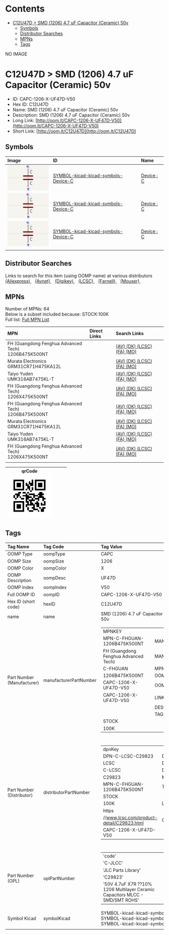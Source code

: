 



Contents
========

* [C12U47D > SMD (1206) 4.7 uF Capacitor (Ceramic) 50v](#c12u47d--smd-1206-47-uf-capacitor-ceramic-50v)
	* [Symbols](#symbols)
	* [Distributor Searches](#distributor-searches)
	* [MPNs](#mpns)
	* [Tags](#tags)
  
NO IMAGE  
# C12U47D > SMD (1206) 4.7 uF Capacitor (Ceramic) 50v

- ID: CAPC-1206-X-UF47D-V50
- Hex ID: C12U47D
- Name: SMD (1206) 4.7 uF Capacitor (Ceramic) 50v
- Description: SMD (1206) 4.7 uF Capacitor (Ceramic) 50v
- Long Link: [http://oom.lt/CAPC-1206-X-UF47D-V50](http://oom.lt/CAPC-1206-X-UF47D-V50)
- Short Link: [http://oom.lt/C12U47D](http://oom.lt/C12U47D)

## Symbols
  

|Image|ID|Name|
| :--- | :--- | :--- |
|[![](https://raw.githubusercontent.com/oomlout/oomlout_OOMP_eda_V2/main/SYMBOL/kicad/kicad-symbols/Device/C/image_140.png)](https://github.com/oomlout/oomlout_OOMP_eda_V2/tree/main/SYMBOL/kicad/kicad-symbols/Device/C/)|[SYMBOL-kicad-kicad-symbols-Device-C](https://github.com/oomlout/oomlout_OOMP_eda_V2/tree/main/SYMBOL/kicad/kicad-symbols/Device/C/)|[Device : C](https://github.com/oomlout/oomlout_OOMP_eda_V2/tree/main/SYMBOL/kicad/kicad-symbols/Device/C/)|
|[![](https://raw.githubusercontent.com/oomlout/oomlout_OOMP_eda_V2/main/SYMBOL/kicad/kicad-symbols/Device/C/image_140.png)](https://github.com/oomlout/oomlout_OOMP_eda_V2/tree/main/SYMBOL/kicad/kicad-symbols/Device/C/)|[SYMBOL-kicad-kicad-symbols-Device-C](https://github.com/oomlout/oomlout_OOMP_eda_V2/tree/main/SYMBOL/kicad/kicad-symbols/Device/C/)|[Device : C](https://github.com/oomlout/oomlout_OOMP_eda_V2/tree/main/SYMBOL/kicad/kicad-symbols/Device/C/)|
|[![](https://raw.githubusercontent.com/oomlout/oomlout_OOMP_eda_V2/main/SYMBOL/kicad/kicad-symbols/Device/C/image_140.png)](https://github.com/oomlout/oomlout_OOMP_eda_V2/tree/main/SYMBOL/kicad/kicad-symbols/Device/C/)|[SYMBOL-kicad-kicad-symbols-Device-C](https://github.com/oomlout/oomlout_OOMP_eda_V2/tree/main/SYMBOL/kicad/kicad-symbols/Device/C/)|[Device : C](https://github.com/oomlout/oomlout_OOMP_eda_V2/tree/main/SYMBOL/kicad/kicad-symbols/Device/C/)|
||||

## Distributor Searches
  
Links to search for this item (using OOMP name) at various distributors  
[(Aliexpress) ](https://www.aliexpress.com/wholesale?SearchText=1117SMD+1206+4.7+uF+Capacitor+Ceramic+50v)&nbsp;&nbsp;&nbsp;[(Avnet) ](https://www.avnet.com/shop/us/search/SMD+1206+4.7+uF+Capacitor+Ceramic+50v)&nbsp;&nbsp;&nbsp;[(Digikey) ](https://www.digikey.co.uk/en/products/result?s=SMD+1206+4.7+uF+Capacitor+Ceramic+50v)&nbsp;&nbsp;&nbsp;[(LCSC) ](https://www.lcsc.com/search?q=SMD+1206+4.7+uF+Capacitor+Ceramic+50v)&nbsp;&nbsp;&nbsp;[(Farnell) ](https://uk.farnell.com/search?st=SMD+1206+4.7+uF+Capacitor+Ceramic+50v)&nbsp;&nbsp;&nbsp;[(Mouser) ](https://www.mouser.com/c/?q=SMD+1206+4.7+uF+Capacitor+Ceramic+50v)&nbsp;&nbsp;&nbsp;
## MPNs
  
Number of MPNs: 64<br>Below is a subset included because: STOCK:100K <br>Full list: [Full MPN List](MPNLIST.md)  

|MPN|Direct Links|Search Links|
| :--- | :--- | :--- |
|FH (Guangdong Fenghua Advanced Tech)<br>1206B475K500NT||[(AV) ](https://www.avnet.com/shop/us/search/1206B475K500NT)[(DK) ](https://www.digikey.co.uk/products/en?keywords=1206B475K500NT)[(LCSC) ](https://www.lcsc.com/search?q=1206B475K500NT)[(FA) ](https://uk.farnell.com/search?st=1206B475K500NT)[(MO) ](https://www.mouser.com/c/?q=1206B475K500NT)|
|Murata Electronics<br>GRM31CR71H475KA12L||[(AV) ](https://www.avnet.com/shop/us/search/GRM31CR71H475KA12L)[(DK) ](https://www.digikey.co.uk/products/en?keywords=GRM31CR71H475KA12L)[(LCSC) ](https://www.lcsc.com/search?q=GRM31CR71H475KA12L)[(FA) ](https://uk.farnell.com/search?st=GRM31CR71H475KA12L)[(MO) ](https://www.mouser.com/c/?q=GRM31CR71H475KA12L)|
|Taiyo Yuden<br>UMK316AB7475KL-T||[(AV) ](https://www.avnet.com/shop/us/search/UMK316AB7475KL-T)[(DK) ](https://www.digikey.co.uk/products/en?keywords=UMK316AB7475KL-T)[(LCSC) ](https://www.lcsc.com/search?q=UMK316AB7475KL-T)[(FA) ](https://uk.farnell.com/search?st=UMK316AB7475KL-T)[(MO) ](https://www.mouser.com/c/?q=UMK316AB7475KL-T)|
|FH (Guangdong Fenghua Advanced Tech)<br>1206X475K500NT||[(AV) ](https://www.avnet.com/shop/us/search/1206X475K500NT)[(DK) ](https://www.digikey.co.uk/products/en?keywords=1206X475K500NT)[(LCSC) ](https://www.lcsc.com/search?q=1206X475K500NT)[(FA) ](https://uk.farnell.com/search?st=1206X475K500NT)[(MO) ](https://www.mouser.com/c/?q=1206X475K500NT)|
|FH (Guangdong Fenghua Advanced Tech)<br>1206B475K500NT||[(AV) ](https://www.avnet.com/shop/us/search/1206B475K500NT)[(DK) ](https://www.digikey.co.uk/products/en?keywords=1206B475K500NT)[(LCSC) ](https://www.lcsc.com/search?q=1206B475K500NT)[(FA) ](https://uk.farnell.com/search?st=1206B475K500NT)[(MO) ](https://www.mouser.com/c/?q=1206B475K500NT)|
|Murata Electronics<br>GRM31CR71H475KA12L||[(AV) ](https://www.avnet.com/shop/us/search/GRM31CR71H475KA12L)[(DK) ](https://www.digikey.co.uk/products/en?keywords=GRM31CR71H475KA12L)[(LCSC) ](https://www.lcsc.com/search?q=GRM31CR71H475KA12L)[(FA) ](https://uk.farnell.com/search?st=GRM31CR71H475KA12L)[(MO) ](https://www.mouser.com/c/?q=GRM31CR71H475KA12L)|
|Taiyo Yuden<br>UMK316AB7475KL-T||[(AV) ](https://www.avnet.com/shop/us/search/UMK316AB7475KL-T)[(DK) ](https://www.digikey.co.uk/products/en?keywords=UMK316AB7475KL-T)[(LCSC) ](https://www.lcsc.com/search?q=UMK316AB7475KL-T)[(FA) ](https://uk.farnell.com/search?st=UMK316AB7475KL-T)[(MO) ](https://www.mouser.com/c/?q=UMK316AB7475KL-T)|
|FH (Guangdong Fenghua Advanced Tech)<br>1206X475K500NT||[(AV) ](https://www.avnet.com/shop/us/search/1206X475K500NT)[(DK) ](https://www.digikey.co.uk/products/en?keywords=1206X475K500NT)[(LCSC) ](https://www.lcsc.com/search?q=1206X475K500NT)[(FA) ](https://uk.farnell.com/search?st=1206X475K500NT)[(MO) ](https://www.mouser.com/c/?q=1206X475K500NT)|
||||
  

|qrCode<br>[![](https://raw.githubusercontent.com/oomlout/oomlout_OOMP_parts_V2/main/CAPC/1206/X/UF47D/V50/qrCode_140.png)](https://github.com/oomlout/oomlout_OOMP_parts_V2/tree/main/CAPC/1206/X/UF47D/V50/qrCode.png)||||
| :---: | :---: | :---: | :---: |

## Tags
  

|Tag Name|Tag Code|Tag Value|
| :--- | :--- | :--- |
|OOMP Type|oompType|CAPC|
|OOMP Size|oompSize|1206|
|OOMP Color|oompColor|X|
|OOMP Description|oompDesc|UF47D|
|OOMP Index|oompIndex|V50|
|Full OOMP ID|oompID|CAPC-1206-X-UF47D-V50|
|Hex ID (short code)|hexID|C12U47D|
|name|name|SMD (1206) 4.7 uF Capacitor (Ceramic) 50v|
|Part Number (Manufacturer)|manufacturerPartNumber|<table><tr><td>MPNKEY</td></tr><tr><td> MPN-C-FHGUAN-1206B475K500NT</td><td> MANUFACTURER</td></tr><tr><td> FH (Guangdong Fenghua Advanced Tech)</td><td> MANUCODE</td></tr><tr><td> C-FHGUAN</td><td> MPN</td></tr><tr><td> 1206B475K500NT</td><td> OOMPIDPARTIAL</td></tr><tr><td> CAPC-1206-X-UF47D-V50</td><td> OOMPID</td></tr><tr><td> CAPC-1206-X-UF47D-V50</td><td> LINK</td></tr><tr><td> </td><td> DESCRIPTION</td></tr><tr><td> </td><td> TAGS</td></tr><tr><td> STOCK</td></tr><tr><td>100K</td></tr></table></td><td> <table><tr><td>MPNKEY</td></tr><tr><td> MPN-C-FHGUAN-1206F475M500NT</td><td> MANUFACTURER</td></tr><tr><td> FH (Guangdong Fenghua Advanced Tech)</td><td> MANUCODE</td></tr><tr><td> C-FHGUAN</td><td> MPN</td></tr><tr><td> 1206F475M500NT</td><td> OOMPIDPARTIAL</td></tr><tr><td> CAPC-1206-X-UF47D-V50</td><td> OOMPID</td></tr><tr><td> CAPC-1206-X-UF47D-V50</td><td> LINK</td></tr><tr><td> </td><td> DESCRIPTION</td></tr><tr><td> </td><td> TAGS</td></tr><tr><td> </td></tr></table></td><td> <table><tr><td>MPNKEY</td></tr><tr><td> MPN-C-SAMSUN-CL31B475KBHNNNE</td><td> MANUFACTURER</td></tr><tr><td> Samsung Electro-Mechanics</td><td> MANUCODE</td></tr><tr><td> C-SAMSUN</td><td> MPN</td></tr><tr><td> CL31B475KBHNNNE</td><td> OOMPIDPARTIAL</td></tr><tr><td> CAPC-1206-X-UF47D-V50</td><td> OOMPID</td></tr><tr><td> CAPC-1206-X-UF47D-V50</td><td> LINK</td></tr><tr><td> </td><td> DESCRIPTION</td></tr><tr><td> </td><td> TAGS</td></tr><tr><td> STOCK</td></tr><tr><td>10K</td></tr></table></td><td> <table><tr><td>MPNKEY</td></tr><tr><td> MPN-C-MURATA-GRM31CR71H475KA12L</td><td> MANUFACTURER</td></tr><tr><td> Murata Electronics</td><td> MANUCODE</td></tr><tr><td> C-MURATA</td><td> MPN</td></tr><tr><td> GRM31CR71H475KA12L</td><td> OOMPIDPARTIAL</td></tr><tr><td> CAPC-1206-X-UF47D-V50</td><td> OOMPID</td></tr><tr><td> CAPC-1206-X-UF47D-V50</td><td> LINK</td></tr><tr><td> </td><td> DESCRIPTION</td></tr><tr><td> </td><td> TAGS</td></tr><tr><td> STOCK</td></tr><tr><td>100K</td></tr></table></td><td> <table><tr><td>MPNKEY</td></tr><tr><td> MPN-C-TAIYOY-UMK316AB7475KL-T</td><td> MANUFACTURER</td></tr><tr><td> Taiyo Yuden</td><td> MANUCODE</td></tr><tr><td> C-TAIYOY</td><td> MPN</td></tr><tr><td> UMK316AB7475KL-T</td><td> OOMPIDPARTIAL</td></tr><tr><td> CAPC-1206-X-UF47D-V50</td><td> OOMPID</td></tr><tr><td> CAPC-1206-X-UF47D-V50</td><td> LINK</td></tr><tr><td> </td><td> DESCRIPTION</td></tr><tr><td> </td><td> TAGS</td></tr><tr><td> STOCK</td></tr><tr><td>100K</td></tr></table></td><td> <table><tr><td>MPNKEY</td></tr><tr><td> MPN-C-WALSIN-1206B475K500CT</td><td> MANUFACTURER</td></tr><tr><td> Walsin Tech Corp</td><td> MANUCODE</td></tr><tr><td> C-WALSIN</td><td> MPN</td></tr><tr><td> 1206B475K500CT</td><td> OOMPIDPARTIAL</td></tr><tr><td> CAPC-1206-X-UF47D-V50</td><td> OOMPID</td></tr><tr><td> CAPC-1206-X-UF47D-V50</td><td> LINK</td></tr><tr><td> </td><td> DESCRIPTION</td></tr><tr><td> </td><td> TAGS</td></tr><tr><td> STOCK</td></tr><tr><td>1K</td></tr></table></td><td> <table><tr><td>MPNKEY</td></tr><tr><td> MPN-C-FHGUAN-1206X475K500NT</td><td> MANUFACTURER</td></tr><tr><td> FH (Guangdong Fenghua Advanced Tech)</td><td> MANUCODE</td></tr><tr><td> C-FHGUAN</td><td> MPN</td></tr><tr><td> 1206X475K500NT</td><td> OOMPIDPARTIAL</td></tr><tr><td> CAPC-1206-X-UF47D-V50</td><td> OOMPID</td></tr><tr><td> CAPC-1206-X-UF47D-V50</td><td> LINK</td></tr><tr><td> </td><td> DESCRIPTION</td></tr><tr><td> </td><td> TAGS</td></tr><tr><td> STOCK</td></tr><tr><td>100K</td></tr></table></td><td> <table><tr><td>MPNKEY</td></tr><tr><td> MPN-C-MURATA-GCM31CC71H475KA03L</td><td> MANUFACTURER</td></tr><tr><td> Murata Electronics</td><td> MANUCODE</td></tr><tr><td> C-MURATA</td><td> MPN</td></tr><tr><td> GCM31CC71H475KA03L</td><td> OOMPIDPARTIAL</td></tr><tr><td> CAPC-1206-X-UF47D-V50</td><td> OOMPID</td></tr><tr><td> CAPC-1206-X-UF47D-V50</td><td> LINK</td></tr><tr><td> </td><td> DESCRIPTION</td></tr><tr><td> </td><td> TAGS</td></tr><tr><td> STOCK</td></tr><tr><td>1K</td></tr></table></td><td> <table><tr><td>MPNKEY</td></tr><tr><td> MPN-C-YAGEO-CC1206KKX7R9BB475</td><td> MANUFACTURER</td></tr><tr><td> YAGEO</td><td> MANUCODE</td></tr><tr><td> C-YAGEO</td><td> MPN</td></tr><tr><td> CC1206KKX7R9BB475</td><td> OOMPIDPARTIAL</td></tr><tr><td> CAPC-1206-X-UF47D-V50</td><td> OOMPID</td></tr><tr><td> CAPC-1206-X-UF47D-V50</td><td> LINK</td></tr><tr><td> </td><td> DESCRIPTION</td></tr><tr><td> </td><td> TAGS</td></tr><tr><td> STOCK</td></tr><tr><td>10K</td></tr></table></td><td> <table><tr><td>MPNKEY</td></tr><tr><td> MPN-C-KYOCER-12065C475KAT2A</td><td> MANUFACTURER</td></tr><tr><td> Kyocera AVX</td><td> MANUCODE</td></tr><tr><td> C-KYOCER</td><td> MPN</td></tr><tr><td> 12065C475KAT2A</td><td> OOMPIDPARTIAL</td></tr><tr><td> CAPC-1206-X-UF47D-V50</td><td> OOMPID</td></tr><tr><td> CAPC-1206-X-UF47D-V50</td><td> LINK</td></tr><tr><td> </td><td> DESCRIPTION</td></tr><tr><td> </td><td> TAGS</td></tr><tr><td> </td></tr></table></td><td> <table><tr><td>MPNKEY</td></tr><tr><td> MPN-C-SAMSUN-CL31B475KBHVPNE</td><td> MANUFACTURER</td></tr><tr><td> Samsung Electro-Mechanics</td><td> MANUCODE</td></tr><tr><td> C-SAMSUN</td><td> MPN</td></tr><tr><td> CL31B475KBHVPNE</td><td> OOMPIDPARTIAL</td></tr><tr><td> CAPC-1206-X-UF47D-V50</td><td> OOMPID</td></tr><tr><td> CAPC-1206-X-UF47D-V50</td><td> LINK</td></tr><tr><td> </td><td> DESCRIPTION</td></tr><tr><td> </td><td> TAGS</td></tr><tr><td> </td></tr></table></td><td> <table><tr><td>MPNKEY</td></tr><tr><td> MPN-C-SAMSUN-CL31B475KBHNFNE</td><td> MANUFACTURER</td></tr><tr><td> Samsung Electro-Mechanics</td><td> MANUCODE</td></tr><tr><td> C-SAMSUN</td><td> MPN</td></tr><tr><td> CL31B475KBHNFNE</td><td> OOMPIDPARTIAL</td></tr><tr><td> CAPC-1206-X-UF47D-V50</td><td> OOMPID</td></tr><tr><td> CAPC-1206-X-UF47D-V50</td><td> LINK</td></tr><tr><td> </td><td> DESCRIPTION</td></tr><tr><td> </td><td> TAGS</td></tr><tr><td> </td></tr></table></td><td> <table><tr><td>MPNKEY</td></tr><tr><td> MPN-C-SAMSUN-CL31A475KB9LNNC</td><td> MANUFACTURER</td></tr><tr><td> Samsung Electro-Mechanics</td><td> MANUCODE</td></tr><tr><td> C-SAMSUN</td><td> MPN</td></tr><tr><td> CL31A475KB9LNNC</td><td> OOMPIDPARTIAL</td></tr><tr><td> CAPC-1206-X-UF47D-V50</td><td> OOMPID</td></tr><tr><td> CAPC-1206-X-UF47D-V50</td><td> LINK</td></tr><tr><td> </td><td> DESCRIPTION</td></tr><tr><td> </td><td> TAGS</td></tr><tr><td> STOCK</td></tr><tr><td>1K</td></tr></table></td><td> <table><tr><td>MPNKEY</td></tr><tr><td> MPN-C-TDK-CGA5L3X7R1H475KT000N</td><td> MANUFACTURER</td></tr><tr><td> TDK</td><td> MANUCODE</td></tr><tr><td> C-TDK</td><td> MPN</td></tr><tr><td> CGA5L3X7R1H475KT000N</td><td> OOMPIDPARTIAL</td></tr><tr><td> CAPC-1206-X-UF47D-V50</td><td> OOMPID</td></tr><tr><td> CAPC-1206-X-UF47D-V50</td><td> LINK</td></tr><tr><td> </td><td> DESCRIPTION</td></tr><tr><td> </td><td> TAGS</td></tr><tr><td> STOCK</td></tr><tr><td>1K</td></tr></table></td><td> <table><tr><td>MPNKEY</td></tr><tr><td> MPN-C-TDK-C3216X7R1H475KT000E</td><td> MANUFACTURER</td></tr><tr><td> TDK</td><td> MANUCODE</td></tr><tr><td> C-TDK</td><td> MPN</td></tr><tr><td> C3216X7R1H475KT000E</td><td> OOMPIDPARTIAL</td></tr><tr><td> CAPC-1206-X-UF47D-V50</td><td> OOMPID</td></tr><tr><td> CAPC-1206-X-UF47D-V50</td><td> LINK</td></tr><tr><td> </td><td> DESCRIPTION</td></tr><tr><td> </td><td> TAGS</td></tr><tr><td> </td></tr></table></td><td> <table><tr><td>MPNKEY</td></tr><tr><td> MPN-C-MURATA-GCJ31CC71H475KA01L</td><td> MANUFACTURER</td></tr><tr><td> Murata Electronics</td><td> MANUCODE</td></tr><tr><td> C-MURATA</td><td> MPN</td></tr><tr><td> GCJ31CC71H475KA01L</td><td> OOMPIDPARTIAL</td></tr><tr><td> CAPC-1206-X-UF47D-V50</td><td> OOMPID</td></tr><tr><td> CAPC-1206-X-UF47D-V50</td><td> LINK</td></tr><tr><td> </td><td> DESCRIPTION</td></tr><tr><td> </td><td> TAGS</td></tr><tr><td> STOCK</td></tr><tr><td>1K</td></tr></table></td><td> <table><tr><td>MPNKEY</td></tr><tr><td> MPN-C-MURATA-GRM31CF51H475ZA01L</td><td> MANUFACTURER</td></tr><tr><td> Murata Electronics</td><td> MANUCODE</td></tr><tr><td> C-MURATA</td><td> MPN</td></tr><tr><td> GRM31CF51H475ZA01L</td><td> OOMPIDPARTIAL</td></tr><tr><td> CAPC-1206-X-UF47D-V50</td><td> OOMPID</td></tr><tr><td> CAPC-1206-X-UF47D-V50</td><td> LINK</td></tr><tr><td> </td><td> DESCRIPTION</td></tr><tr><td> </td><td> TAGS</td></tr><tr><td> </td></tr></table></td><td> <table><tr><td>MPNKEY</td></tr><tr><td> MPN-C-CCTC-TCC1206X7R475K500HT</td><td> MANUFACTURER</td></tr><tr><td> CCTC</td><td> MANUCODE</td></tr><tr><td> C-CCTC</td><td> MPN</td></tr><tr><td> TCC1206X7R475K500HT</td><td> OOMPIDPARTIAL</td></tr><tr><td> CAPC-1206-X-UF47D-V50</td><td> OOMPID</td></tr><tr><td> CAPC-1206-X-UF47D-V50</td><td> LINK</td></tr><tr><td> </td><td> DESCRIPTION</td></tr><tr><td> </td><td> TAGS</td></tr><tr><td> </td></tr></table></td><td> <table><tr><td>MPNKEY</td></tr><tr><td> MPN-C-TAIYOY-UMK316AC7475KLHTE</td><td> MANUFACTURER</td></tr><tr><td> Taiyo Yuden</td><td> MANUCODE</td></tr><tr><td> C-TAIYOY</td><td> MPN</td></tr><tr><td> UMK316AC7475KLHTE</td><td> OOMPIDPARTIAL</td></tr><tr><td> CAPC-1206-X-UF47D-V50</td><td> OOMPID</td></tr><tr><td> CAPC-1206-X-UF47D-V50</td><td> LINK</td></tr><tr><td> </td><td> DESCRIPTION</td></tr><tr><td> </td><td> TAGS</td></tr><tr><td> STOCK</td></tr><tr><td>1K</td></tr></table></td><td> <table><tr><td>MPNKEY</td></tr><tr><td> MPN-C-TDK-CGA5L1X7R1H475KT0Y0N</td><td> MANUFACTURER</td></tr><tr><td> TDK</td><td> MANUCODE</td></tr><tr><td> C-TDK</td><td> MPN</td></tr><tr><td> CGA5L1X7R1H475KT0Y0N</td><td> OOMPIDPARTIAL</td></tr><tr><td> CAPC-1206-X-UF47D-V50</td><td> OOMPID</td></tr><tr><td> CAPC-1206-X-UF47D-V50</td><td> LINK</td></tr><tr><td> </td><td> DESCRIPTION</td></tr><tr><td> </td><td> TAGS</td></tr><tr><td> </td></tr></table></td><td> <table><tr><td>MPNKEY</td></tr><tr><td> MPN-C-WALSIN-1206F475Z500CT</td><td> MANUFACTURER</td></tr><tr><td> Walsin Tech Corp</td><td> MANUCODE</td></tr><tr><td> C-WALSIN</td><td> MPN</td></tr><tr><td> 1206F475Z500CT</td><td> OOMPIDPARTIAL</td></tr><tr><td> CAPC-1206-X-UF47D-V50</td><td> OOMPID</td></tr><tr><td> CAPC-1206-X-UF47D-V50</td><td> LINK</td></tr><tr><td> </td><td> DESCRIPTION</td></tr><tr><td> </td><td> TAGS</td></tr><tr><td> </td></tr></table></td><td> <table><tr><td>MPNKEY</td></tr><tr><td> MPN-C-MURATA-GRM31CB31H475KA12L</td><td> MANUFACTURER</td></tr><tr><td> Murata Electronics</td><td> MANUCODE</td></tr><tr><td> C-MURATA</td><td> MPN</td></tr><tr><td> GRM31CB31H475KA12L</td><td> OOMPIDPARTIAL</td></tr><tr><td> CAPC-1206-X-UF47D-V50</td><td> OOMPID</td></tr><tr><td> CAPC-1206-X-UF47D-V50</td><td> LINK</td></tr><tr><td> </td><td> DESCRIPTION</td></tr><tr><td> </td><td> TAGS</td></tr><tr><td> STOCK</td></tr><tr><td>1K</td></tr></table></td><td> <table><tr><td>MPNKEY</td></tr><tr><td> MPN-C-TDK-CGA5L1X7R1H475KT0Y0S</td><td> MANUFACTURER</td></tr><tr><td> TDK</td><td> MANUCODE</td></tr><tr><td> C-TDK</td><td> MPN</td></tr><tr><td> CGA5L1X7R1H475KT0Y0S</td><td> OOMPIDPARTIAL</td></tr><tr><td> CAPC-1206-X-UF47D-V50</td><td> OOMPID</td></tr><tr><td> CAPC-1206-X-UF47D-V50</td><td> LINK</td></tr><tr><td> </td><td> DESCRIPTION</td></tr><tr><td> </td><td> TAGS</td></tr><tr><td> STOCK</td></tr><tr><td>10K</td></tr></table></td><td> <table><tr><td>MPNKEY</td></tr><tr><td> MPN-C-TAIYOY-UMJ316BC7475KLHTE</td><td> MANUFACTURER</td></tr><tr><td> Taiyo Yuden</td><td> MANUCODE</td></tr><tr><td> C-TAIYOY</td><td> MPN</td></tr><tr><td> UMJ316BC7475KLHTE</td><td> OOMPIDPARTIAL</td></tr><tr><td> CAPC-1206-X-UF47D-V50</td><td> OOMPID</td></tr><tr><td> CAPC-1206-X-UF47D-V50</td><td> LINK</td></tr><tr><td> </td><td> DESCRIPTION</td></tr><tr><td> </td><td> TAGS</td></tr><tr><td> STOCK</td></tr><tr><td>1K</td></tr></table></td><td> <table><tr><td>MPNKEY</td></tr><tr><td> MPN-C-MURATA-GRM319R61H475KA12D</td><td> MANUFACTURER</td></tr><tr><td> Murata Electronics</td><td> MANUCODE</td></tr><tr><td> C-MURATA</td><td> MPN</td></tr><tr><td> GRM319R61H475KA12D</td><td> OOMPIDPARTIAL</td></tr><tr><td> CAPC-1206-X-UF47D-V50</td><td> OOMPID</td></tr><tr><td> CAPC-1206-X-UF47D-V50</td><td> LINK</td></tr><tr><td> </td><td> DESCRIPTION</td></tr><tr><td> </td><td> TAGS</td></tr><tr><td> </td></tr></table></td><td> <table><tr><td>MPNKEY</td></tr><tr><td> MPN-C-MURATA-GJ831CR71H475KA12L</td><td> MANUFACTURER</td></tr><tr><td> Murata Electronics</td><td> MANUCODE</td></tr><tr><td> C-MURATA</td><td> MPN</td></tr><tr><td> GJ831CR71H475KA12L</td><td> OOMPIDPARTIAL</td></tr><tr><td> CAPC-1206-X-UF47D-V50</td><td> OOMPID</td></tr><tr><td> CAPC-1206-X-UF47D-V50</td><td> LINK</td></tr><tr><td> </td><td> DESCRIPTION</td></tr><tr><td> </td><td> TAGS</td></tr><tr><td> </td></tr></table></td><td> <table><tr><td>MPNKEY</td></tr><tr><td> MPN-C-SAMWHA-CS3216X7R475K500NRI</td><td> MANUFACTURER</td></tr><tr><td> Samwha Capacitor</td><td> MANUCODE</td></tr><tr><td> C-SAMWHA</td><td> MPN</td></tr><tr><td> CS3216X7R475K500NRI</td><td> OOMPIDPARTIAL</td></tr><tr><td> CAPC-1206-X-UF47D-V50</td><td> OOMPID</td></tr><tr><td> CAPC-1206-X-UF47D-V50</td><td> LINK</td></tr><tr><td> </td><td> DESCRIPTION</td></tr><tr><td> </td><td> TAGS</td></tr><tr><td> STOCK</td></tr><tr><td>10K</td></tr></table></td><td> <table><tr><td>MPNKEY</td></tr><tr><td> MPN-C-KYOCER-12065C475K4T2A</td><td> MANUFACTURER</td></tr><tr><td> Kyocera AVX</td><td> MANUCODE</td></tr><tr><td> C-KYOCER</td><td> MPN</td></tr><tr><td> 12065C475K4T2A</td><td> OOMPIDPARTIAL</td></tr><tr><td> CAPC-1206-X-UF47D-V50</td><td> OOMPID</td></tr><tr><td> CAPC-1206-X-UF47D-V50</td><td> LINK</td></tr><tr><td> </td><td> DESCRIPTION</td></tr><tr><td> </td><td> TAGS</td></tr><tr><td> </td></tr></table></td><td> <table><tr><td>MPNKEY</td></tr><tr><td> MPN-C-TDK-C3216X5R1H475KT0J5N</td><td> MANUFACTURER</td></tr><tr><td> TDK</td><td> MANUCODE</td></tr><tr><td> C-TDK</td><td> MPN</td></tr><tr><td> C3216X5R1H475KT0J5N</td><td> OOMPIDPARTIAL</td></tr><tr><td> CAPC-1206-X-UF47D-V50</td><td> OOMPID</td></tr><tr><td> CAPC-1206-X-UF47D-V50</td><td> LINK</td></tr><tr><td> </td><td> DESCRIPTION</td></tr><tr><td> </td><td> TAGS</td></tr><tr><td> STOCK</td></tr><tr><td>1K</td></tr></table></td><td> <table><tr><td>MPNKEY</td></tr><tr><td> MPN-C-TAIYOY-UMR316BC7475KL-T</td><td> MANUFACTURER</td></tr><tr><td> Taiyo Yuden</td><td> MANUCODE</td></tr><tr><td> C-TAIYOY</td><td> MPN</td></tr><tr><td> UMR316BC7475KL-T</td><td> OOMPIDPARTIAL</td></tr><tr><td> CAPC-1206-X-UF47D-V50</td><td> OOMPID</td></tr><tr><td> CAPC-1206-X-UF47D-V50</td><td> LINK</td></tr><tr><td> </td><td> DESCRIPTION</td></tr><tr><td> </td><td> TAGS</td></tr><tr><td> </td></tr></table></td><td> <table><tr><td>MPNKEY</td></tr><tr><td> MPN-C-TAIYOY-UMR316BC7475ML-T</td><td> MANUFACTURER</td></tr><tr><td> Taiyo Yuden</td><td> MANUCODE</td></tr><tr><td> C-TAIYOY</td><td> MPN</td></tr><tr><td> UMR316BC7475ML-T</td><td> OOMPIDPARTIAL</td></tr><tr><td> CAPC-1206-X-UF47D-V50</td><td> OOMPID</td></tr><tr><td> CAPC-1206-X-UF47D-V50</td><td> LINK</td></tr><tr><td> </td><td> DESCRIPTION</td></tr><tr><td> </td><td> TAGS</td></tr><tr><td> </td></tr></table></td><td> <table><tr><td>MPNKEY</td></tr><tr><td> MPN-C-MURATA-GCM31CC71H475KA03K</td><td> MANUFACTURER</td></tr><tr><td> Murata Electronics</td><td> MANUCODE</td></tr><tr><td> C-MURATA</td><td> MPN</td></tr><tr><td> GCM31CC71H475KA03K</td><td> OOMPIDPARTIAL</td></tr><tr><td> CAPC-1206-X-UF47D-V50</td><td> OOMPID</td></tr><tr><td> CAPC-1206-X-UF47D-V50</td><td> LINK</td></tr><tr><td> </td><td> DESCRIPTION</td></tr><tr><td> </td><td> TAGS</td></tr><tr><td> STOCK</td></tr><tr><td>1K</td></tr></table></td><td> <table><tr><td>MPNKEY</td></tr><tr><td> MPN-C-FHGUAN-1206B475K500NT</td><td> MANUFACTURER</td></tr><tr><td> FH (Guangdong Fenghua Advanced Tech)</td><td> MANUCODE</td></tr><tr><td> C-FHGUAN</td><td> MPN</td></tr><tr><td> 1206B475K500NT</td><td> OOMPIDPARTIAL</td></tr><tr><td> CAPC-1206-X-UF47D-V50</td><td> OOMPID</td></tr><tr><td> CAPC-1206-X-UF47D-V50</td><td> LINK</td></tr><tr><td> </td><td> DESCRIPTION</td></tr><tr><td> </td><td> TAGS</td></tr><tr><td> STOCK</td></tr><tr><td>100K</td></tr></table></td><td> <table><tr><td>MPNKEY</td></tr><tr><td> MPN-C-FHGUAN-1206F475M500NT</td><td> MANUFACTURER</td></tr><tr><td> FH (Guangdong Fenghua Advanced Tech)</td><td> MANUCODE</td></tr><tr><td> C-FHGUAN</td><td> MPN</td></tr><tr><td> 1206F475M500NT</td><td> OOMPIDPARTIAL</td></tr><tr><td> CAPC-1206-X-UF47D-V50</td><td> OOMPID</td></tr><tr><td> CAPC-1206-X-UF47D-V50</td><td> LINK</td></tr><tr><td> </td><td> DESCRIPTION</td></tr><tr><td> </td><td> TAGS</td></tr><tr><td> </td></tr></table></td><td> <table><tr><td>MPNKEY</td></tr><tr><td> MPN-C-SAMSUN-CL31B475KBHNNNE</td><td> MANUFACTURER</td></tr><tr><td> Samsung Electro-Mechanics</td><td> MANUCODE</td></tr><tr><td> C-SAMSUN</td><td> MPN</td></tr><tr><td> CL31B475KBHNNNE</td><td> OOMPIDPARTIAL</td></tr><tr><td> CAPC-1206-X-UF47D-V50</td><td> OOMPID</td></tr><tr><td> CAPC-1206-X-UF47D-V50</td><td> LINK</td></tr><tr><td> </td><td> DESCRIPTION</td></tr><tr><td> </td><td> TAGS</td></tr><tr><td> STOCK</td></tr><tr><td>10K</td></tr></table></td><td> <table><tr><td>MPNKEY</td></tr><tr><td> MPN-C-MURATA-GRM31CR71H475KA12L</td><td> MANUFACTURER</td></tr><tr><td> Murata Electronics</td><td> MANUCODE</td></tr><tr><td> C-MURATA</td><td> MPN</td></tr><tr><td> GRM31CR71H475KA12L</td><td> OOMPIDPARTIAL</td></tr><tr><td> CAPC-1206-X-UF47D-V50</td><td> OOMPID</td></tr><tr><td> CAPC-1206-X-UF47D-V50</td><td> LINK</td></tr><tr><td> </td><td> DESCRIPTION</td></tr><tr><td> </td><td> TAGS</td></tr><tr><td> STOCK</td></tr><tr><td>100K</td></tr></table></td><td> <table><tr><td>MPNKEY</td></tr><tr><td> MPN-C-TAIYOY-UMK316AB7475KL-T</td><td> MANUFACTURER</td></tr><tr><td> Taiyo Yuden</td><td> MANUCODE</td></tr><tr><td> C-TAIYOY</td><td> MPN</td></tr><tr><td> UMK316AB7475KL-T</td><td> OOMPIDPARTIAL</td></tr><tr><td> CAPC-1206-X-UF47D-V50</td><td> OOMPID</td></tr><tr><td> CAPC-1206-X-UF47D-V50</td><td> LINK</td></tr><tr><td> </td><td> DESCRIPTION</td></tr><tr><td> </td><td> TAGS</td></tr><tr><td> STOCK</td></tr><tr><td>100K</td></tr></table></td><td> <table><tr><td>MPNKEY</td></tr><tr><td> MPN-C-WALSIN-1206B475K500CT</td><td> MANUFACTURER</td></tr><tr><td> Walsin Tech Corp</td><td> MANUCODE</td></tr><tr><td> C-WALSIN</td><td> MPN</td></tr><tr><td> 1206B475K500CT</td><td> OOMPIDPARTIAL</td></tr><tr><td> CAPC-1206-X-UF47D-V50</td><td> OOMPID</td></tr><tr><td> CAPC-1206-X-UF47D-V50</td><td> LINK</td></tr><tr><td> </td><td> DESCRIPTION</td></tr><tr><td> </td><td> TAGS</td></tr><tr><td> STOCK</td></tr><tr><td>1K</td></tr></table></td><td> <table><tr><td>MPNKEY</td></tr><tr><td> MPN-C-FHGUAN-1206X475K500NT</td><td> MANUFACTURER</td></tr><tr><td> FH (Guangdong Fenghua Advanced Tech)</td><td> MANUCODE</td></tr><tr><td> C-FHGUAN</td><td> MPN</td></tr><tr><td> 1206X475K500NT</td><td> OOMPIDPARTIAL</td></tr><tr><td> CAPC-1206-X-UF47D-V50</td><td> OOMPID</td></tr><tr><td> CAPC-1206-X-UF47D-V50</td><td> LINK</td></tr><tr><td> </td><td> DESCRIPTION</td></tr><tr><td> </td><td> TAGS</td></tr><tr><td> STOCK</td></tr><tr><td>100K</td></tr></table></td><td> <table><tr><td>MPNKEY</td></tr><tr><td> MPN-C-MURATA-GCM31CC71H475KA03L</td><td> MANUFACTURER</td></tr><tr><td> Murata Electronics</td><td> MANUCODE</td></tr><tr><td> C-MURATA</td><td> MPN</td></tr><tr><td> GCM31CC71H475KA03L</td><td> OOMPIDPARTIAL</td></tr><tr><td> CAPC-1206-X-UF47D-V50</td><td> OOMPID</td></tr><tr><td> CAPC-1206-X-UF47D-V50</td><td> LINK</td></tr><tr><td> </td><td> DESCRIPTION</td></tr><tr><td> </td><td> TAGS</td></tr><tr><td> STOCK</td></tr><tr><td>1K</td></tr></table></td><td> <table><tr><td>MPNKEY</td></tr><tr><td> MPN-C-YAGEO-CC1206KKX7R9BB475</td><td> MANUFACTURER</td></tr><tr><td> YAGEO</td><td> MANUCODE</td></tr><tr><td> C-YAGEO</td><td> MPN</td></tr><tr><td> CC1206KKX7R9BB475</td><td> OOMPIDPARTIAL</td></tr><tr><td> CAPC-1206-X-UF47D-V50</td><td> OOMPID</td></tr><tr><td> CAPC-1206-X-UF47D-V50</td><td> LINK</td></tr><tr><td> </td><td> DESCRIPTION</td></tr><tr><td> </td><td> TAGS</td></tr><tr><td> STOCK</td></tr><tr><td>10K</td></tr></table></td><td> <table><tr><td>MPNKEY</td></tr><tr><td> MPN-C-KYOCER-12065C475KAT2A</td><td> MANUFACTURER</td></tr><tr><td> Kyocera AVX</td><td> MANUCODE</td></tr><tr><td> C-KYOCER</td><td> MPN</td></tr><tr><td> 12065C475KAT2A</td><td> OOMPIDPARTIAL</td></tr><tr><td> CAPC-1206-X-UF47D-V50</td><td> OOMPID</td></tr><tr><td> CAPC-1206-X-UF47D-V50</td><td> LINK</td></tr><tr><td> </td><td> DESCRIPTION</td></tr><tr><td> </td><td> TAGS</td></tr><tr><td> </td></tr></table></td><td> <table><tr><td>MPNKEY</td></tr><tr><td> MPN-C-SAMSUN-CL31B475KBHVPNE</td><td> MANUFACTURER</td></tr><tr><td> Samsung Electro-Mechanics</td><td> MANUCODE</td></tr><tr><td> C-SAMSUN</td><td> MPN</td></tr><tr><td> CL31B475KBHVPNE</td><td> OOMPIDPARTIAL</td></tr><tr><td> CAPC-1206-X-UF47D-V50</td><td> OOMPID</td></tr><tr><td> CAPC-1206-X-UF47D-V50</td><td> LINK</td></tr><tr><td> </td><td> DESCRIPTION</td></tr><tr><td> </td><td> TAGS</td></tr><tr><td> </td></tr></table></td><td> <table><tr><td>MPNKEY</td></tr><tr><td> MPN-C-SAMSUN-CL31B475KBHNFNE</td><td> MANUFACTURER</td></tr><tr><td> Samsung Electro-Mechanics</td><td> MANUCODE</td></tr><tr><td> C-SAMSUN</td><td> MPN</td></tr><tr><td> CL31B475KBHNFNE</td><td> OOMPIDPARTIAL</td></tr><tr><td> CAPC-1206-X-UF47D-V50</td><td> OOMPID</td></tr><tr><td> CAPC-1206-X-UF47D-V50</td><td> LINK</td></tr><tr><td> </td><td> DESCRIPTION</td></tr><tr><td> </td><td> TAGS</td></tr><tr><td> </td></tr></table></td><td> <table><tr><td>MPNKEY</td></tr><tr><td> MPN-C-SAMSUN-CL31A475KB9LNNC</td><td> MANUFACTURER</td></tr><tr><td> Samsung Electro-Mechanics</td><td> MANUCODE</td></tr><tr><td> C-SAMSUN</td><td> MPN</td></tr><tr><td> CL31A475KB9LNNC</td><td> OOMPIDPARTIAL</td></tr><tr><td> CAPC-1206-X-UF47D-V50</td><td> OOMPID</td></tr><tr><td> CAPC-1206-X-UF47D-V50</td><td> LINK</td></tr><tr><td> </td><td> DESCRIPTION</td></tr><tr><td> </td><td> TAGS</td></tr><tr><td> STOCK</td></tr><tr><td>1K</td></tr></table></td><td> <table><tr><td>MPNKEY</td></tr><tr><td> MPN-C-TDK-CGA5L3X7R1H475KT000N</td><td> MANUFACTURER</td></tr><tr><td> TDK</td><td> MANUCODE</td></tr><tr><td> C-TDK</td><td> MPN</td></tr><tr><td> CGA5L3X7R1H475KT000N</td><td> OOMPIDPARTIAL</td></tr><tr><td> CAPC-1206-X-UF47D-V50</td><td> OOMPID</td></tr><tr><td> CAPC-1206-X-UF47D-V50</td><td> LINK</td></tr><tr><td> </td><td> DESCRIPTION</td></tr><tr><td> </td><td> TAGS</td></tr><tr><td> STOCK</td></tr><tr><td>1K</td></tr></table></td><td> <table><tr><td>MPNKEY</td></tr><tr><td> MPN-C-TDK-C3216X7R1H475KT000E</td><td> MANUFACTURER</td></tr><tr><td> TDK</td><td> MANUCODE</td></tr><tr><td> C-TDK</td><td> MPN</td></tr><tr><td> C3216X7R1H475KT000E</td><td> OOMPIDPARTIAL</td></tr><tr><td> CAPC-1206-X-UF47D-V50</td><td> OOMPID</td></tr><tr><td> CAPC-1206-X-UF47D-V50</td><td> LINK</td></tr><tr><td> </td><td> DESCRIPTION</td></tr><tr><td> </td><td> TAGS</td></tr><tr><td> </td></tr></table></td><td> <table><tr><td>MPNKEY</td></tr><tr><td> MPN-C-MURATA-GCJ31CC71H475KA01L</td><td> MANUFACTURER</td></tr><tr><td> Murata Electronics</td><td> MANUCODE</td></tr><tr><td> C-MURATA</td><td> MPN</td></tr><tr><td> GCJ31CC71H475KA01L</td><td> OOMPIDPARTIAL</td></tr><tr><td> CAPC-1206-X-UF47D-V50</td><td> OOMPID</td></tr><tr><td> CAPC-1206-X-UF47D-V50</td><td> LINK</td></tr><tr><td> </td><td> DESCRIPTION</td></tr><tr><td> </td><td> TAGS</td></tr><tr><td> STOCK</td></tr><tr><td>1K</td></tr></table></td><td> <table><tr><td>MPNKEY</td></tr><tr><td> MPN-C-MURATA-GRM31CF51H475ZA01L</td><td> MANUFACTURER</td></tr><tr><td> Murata Electronics</td><td> MANUCODE</td></tr><tr><td> C-MURATA</td><td> MPN</td></tr><tr><td> GRM31CF51H475ZA01L</td><td> OOMPIDPARTIAL</td></tr><tr><td> CAPC-1206-X-UF47D-V50</td><td> OOMPID</td></tr><tr><td> CAPC-1206-X-UF47D-V50</td><td> LINK</td></tr><tr><td> </td><td> DESCRIPTION</td></tr><tr><td> </td><td> TAGS</td></tr><tr><td> </td></tr></table></td><td> <table><tr><td>MPNKEY</td></tr><tr><td> MPN-C-CCTC-TCC1206X7R475K500HT</td><td> MANUFACTURER</td></tr><tr><td> CCTC</td><td> MANUCODE</td></tr><tr><td> C-CCTC</td><td> MPN</td></tr><tr><td> TCC1206X7R475K500HT</td><td> OOMPIDPARTIAL</td></tr><tr><td> CAPC-1206-X-UF47D-V50</td><td> OOMPID</td></tr><tr><td> CAPC-1206-X-UF47D-V50</td><td> LINK</td></tr><tr><td> </td><td> DESCRIPTION</td></tr><tr><td> </td><td> TAGS</td></tr><tr><td> </td></tr></table></td><td> <table><tr><td>MPNKEY</td></tr><tr><td> MPN-C-TAIYOY-UMK316AC7475KLHTE</td><td> MANUFACTURER</td></tr><tr><td> Taiyo Yuden</td><td> MANUCODE</td></tr><tr><td> C-TAIYOY</td><td> MPN</td></tr><tr><td> UMK316AC7475KLHTE</td><td> OOMPIDPARTIAL</td></tr><tr><td> CAPC-1206-X-UF47D-V50</td><td> OOMPID</td></tr><tr><td> CAPC-1206-X-UF47D-V50</td><td> LINK</td></tr><tr><td> </td><td> DESCRIPTION</td></tr><tr><td> </td><td> TAGS</td></tr><tr><td> STOCK</td></tr><tr><td>1K</td></tr></table></td><td> <table><tr><td>MPNKEY</td></tr><tr><td> MPN-C-TDK-CGA5L1X7R1H475KT0Y0N</td><td> MANUFACTURER</td></tr><tr><td> TDK</td><td> MANUCODE</td></tr><tr><td> C-TDK</td><td> MPN</td></tr><tr><td> CGA5L1X7R1H475KT0Y0N</td><td> OOMPIDPARTIAL</td></tr><tr><td> CAPC-1206-X-UF47D-V50</td><td> OOMPID</td></tr><tr><td> CAPC-1206-X-UF47D-V50</td><td> LINK</td></tr><tr><td> </td><td> DESCRIPTION</td></tr><tr><td> </td><td> TAGS</td></tr><tr><td> </td></tr></table></td><td> <table><tr><td>MPNKEY</td></tr><tr><td> MPN-C-WALSIN-1206F475Z500CT</td><td> MANUFACTURER</td></tr><tr><td> Walsin Tech Corp</td><td> MANUCODE</td></tr><tr><td> C-WALSIN</td><td> MPN</td></tr><tr><td> 1206F475Z500CT</td><td> OOMPIDPARTIAL</td></tr><tr><td> CAPC-1206-X-UF47D-V50</td><td> OOMPID</td></tr><tr><td> CAPC-1206-X-UF47D-V50</td><td> LINK</td></tr><tr><td> </td><td> DESCRIPTION</td></tr><tr><td> </td><td> TAGS</td></tr><tr><td> </td></tr></table></td><td> <table><tr><td>MPNKEY</td></tr><tr><td> MPN-C-MURATA-GRM31CB31H475KA12L</td><td> MANUFACTURER</td></tr><tr><td> Murata Electronics</td><td> MANUCODE</td></tr><tr><td> C-MURATA</td><td> MPN</td></tr><tr><td> GRM31CB31H475KA12L</td><td> OOMPIDPARTIAL</td></tr><tr><td> CAPC-1206-X-UF47D-V50</td><td> OOMPID</td></tr><tr><td> CAPC-1206-X-UF47D-V50</td><td> LINK</td></tr><tr><td> </td><td> DESCRIPTION</td></tr><tr><td> </td><td> TAGS</td></tr><tr><td> STOCK</td></tr><tr><td>1K</td></tr></table></td><td> <table><tr><td>MPNKEY</td></tr><tr><td> MPN-C-TDK-CGA5L1X7R1H475KT0Y0S</td><td> MANUFACTURER</td></tr><tr><td> TDK</td><td> MANUCODE</td></tr><tr><td> C-TDK</td><td> MPN</td></tr><tr><td> CGA5L1X7R1H475KT0Y0S</td><td> OOMPIDPARTIAL</td></tr><tr><td> CAPC-1206-X-UF47D-V50</td><td> OOMPID</td></tr><tr><td> CAPC-1206-X-UF47D-V50</td><td> LINK</td></tr><tr><td> </td><td> DESCRIPTION</td></tr><tr><td> </td><td> TAGS</td></tr><tr><td> STOCK</td></tr><tr><td>10K</td></tr></table></td><td> <table><tr><td>MPNKEY</td></tr><tr><td> MPN-C-TAIYOY-UMJ316BC7475KLHTE</td><td> MANUFACTURER</td></tr><tr><td> Taiyo Yuden</td><td> MANUCODE</td></tr><tr><td> C-TAIYOY</td><td> MPN</td></tr><tr><td> UMJ316BC7475KLHTE</td><td> OOMPIDPARTIAL</td></tr><tr><td> CAPC-1206-X-UF47D-V50</td><td> OOMPID</td></tr><tr><td> CAPC-1206-X-UF47D-V50</td><td> LINK</td></tr><tr><td> </td><td> DESCRIPTION</td></tr><tr><td> </td><td> TAGS</td></tr><tr><td> STOCK</td></tr><tr><td>1K</td></tr></table></td><td> <table><tr><td>MPNKEY</td></tr><tr><td> MPN-C-MURATA-GRM319R61H475KA12D</td><td> MANUFACTURER</td></tr><tr><td> Murata Electronics</td><td> MANUCODE</td></tr><tr><td> C-MURATA</td><td> MPN</td></tr><tr><td> GRM319R61H475KA12D</td><td> OOMPIDPARTIAL</td></tr><tr><td> CAPC-1206-X-UF47D-V50</td><td> OOMPID</td></tr><tr><td> CAPC-1206-X-UF47D-V50</td><td> LINK</td></tr><tr><td> </td><td> DESCRIPTION</td></tr><tr><td> </td><td> TAGS</td></tr><tr><td> </td></tr></table></td><td> <table><tr><td>MPNKEY</td></tr><tr><td> MPN-C-MURATA-GJ831CR71H475KA12L</td><td> MANUFACTURER</td></tr><tr><td> Murata Electronics</td><td> MANUCODE</td></tr><tr><td> C-MURATA</td><td> MPN</td></tr><tr><td> GJ831CR71H475KA12L</td><td> OOMPIDPARTIAL</td></tr><tr><td> CAPC-1206-X-UF47D-V50</td><td> OOMPID</td></tr><tr><td> CAPC-1206-X-UF47D-V50</td><td> LINK</td></tr><tr><td> </td><td> DESCRIPTION</td></tr><tr><td> </td><td> TAGS</td></tr><tr><td> </td></tr></table></td><td> <table><tr><td>MPNKEY</td></tr><tr><td> MPN-C-SAMWHA-CS3216X7R475K500NRI</td><td> MANUFACTURER</td></tr><tr><td> Samwha Capacitor</td><td> MANUCODE</td></tr><tr><td> C-SAMWHA</td><td> MPN</td></tr><tr><td> CS3216X7R475K500NRI</td><td> OOMPIDPARTIAL</td></tr><tr><td> CAPC-1206-X-UF47D-V50</td><td> OOMPID</td></tr><tr><td> CAPC-1206-X-UF47D-V50</td><td> LINK</td></tr><tr><td> </td><td> DESCRIPTION</td></tr><tr><td> </td><td> TAGS</td></tr><tr><td> STOCK</td></tr><tr><td>10K</td></tr></table></td><td> <table><tr><td>MPNKEY</td></tr><tr><td> MPN-C-KYOCER-12065C475K4T2A</td><td> MANUFACTURER</td></tr><tr><td> Kyocera AVX</td><td> MANUCODE</td></tr><tr><td> C-KYOCER</td><td> MPN</td></tr><tr><td> 12065C475K4T2A</td><td> OOMPIDPARTIAL</td></tr><tr><td> CAPC-1206-X-UF47D-V50</td><td> OOMPID</td></tr><tr><td> CAPC-1206-X-UF47D-V50</td><td> LINK</td></tr><tr><td> </td><td> DESCRIPTION</td></tr><tr><td> </td><td> TAGS</td></tr><tr><td> </td></tr></table></td><td> <table><tr><td>MPNKEY</td></tr><tr><td> MPN-C-TDK-C3216X5R1H475KT0J5N</td><td> MANUFACTURER</td></tr><tr><td> TDK</td><td> MANUCODE</td></tr><tr><td> C-TDK</td><td> MPN</td></tr><tr><td> C3216X5R1H475KT0J5N</td><td> OOMPIDPARTIAL</td></tr><tr><td> CAPC-1206-X-UF47D-V50</td><td> OOMPID</td></tr><tr><td> CAPC-1206-X-UF47D-V50</td><td> LINK</td></tr><tr><td> </td><td> DESCRIPTION</td></tr><tr><td> </td><td> TAGS</td></tr><tr><td> STOCK</td></tr><tr><td>1K</td></tr></table></td><td> <table><tr><td>MPNKEY</td></tr><tr><td> MPN-C-TAIYOY-UMR316BC7475KL-T</td><td> MANUFACTURER</td></tr><tr><td> Taiyo Yuden</td><td> MANUCODE</td></tr><tr><td> C-TAIYOY</td><td> MPN</td></tr><tr><td> UMR316BC7475KL-T</td><td> OOMPIDPARTIAL</td></tr><tr><td> CAPC-1206-X-UF47D-V50</td><td> OOMPID</td></tr><tr><td> CAPC-1206-X-UF47D-V50</td><td> LINK</td></tr><tr><td> </td><td> DESCRIPTION</td></tr><tr><td> </td><td> TAGS</td></tr><tr><td> </td></tr></table></td><td> <table><tr><td>MPNKEY</td></tr><tr><td> MPN-C-TAIYOY-UMR316BC7475ML-T</td><td> MANUFACTURER</td></tr><tr><td> Taiyo Yuden</td><td> MANUCODE</td></tr><tr><td> C-TAIYOY</td><td> MPN</td></tr><tr><td> UMR316BC7475ML-T</td><td> OOMPIDPARTIAL</td></tr><tr><td> CAPC-1206-X-UF47D-V50</td><td> OOMPID</td></tr><tr><td> CAPC-1206-X-UF47D-V50</td><td> LINK</td></tr><tr><td> </td><td> DESCRIPTION</td></tr><tr><td> </td><td> TAGS</td></tr><tr><td> </td></tr></table></td><td> <table><tr><td>MPNKEY</td></tr><tr><td> MPN-C-MURATA-GCM31CC71H475KA03K</td><td> MANUFACTURER</td></tr><tr><td> Murata Electronics</td><td> MANUCODE</td></tr><tr><td> C-MURATA</td><td> MPN</td></tr><tr><td> GCM31CC71H475KA03K</td><td> OOMPIDPARTIAL</td></tr><tr><td> CAPC-1206-X-UF47D-V50</td><td> OOMPID</td></tr><tr><td> CAPC-1206-X-UF47D-V50</td><td> LINK</td></tr><tr><td> </td><td> DESCRIPTION</td></tr><tr><td> </td><td> TAGS</td></tr><tr><td> STOCK</td></tr><tr><td>1K</td></tr></table>|
|Part Number (Distributor)|distributorPartNumber|<table><tr><td>dpnKey</td></tr><tr><td> DPN-C-LCSC-C29823</td><td> DISTRIBUTOR</td></tr><tr><td> LCSC</td><td> DISTRCODE</td></tr><tr><td> C-LCSC</td><td> DPN</td></tr><tr><td> C29823</td><td> MPN</td></tr><tr><td> MPN-C-FHGUAN-1206B475K500NT</td><td> TAGS</td></tr><tr><td> STOCK</td></tr><tr><td>100K</td><td> LINK</td></tr><tr><td> https</td></tr><tr><td>//www.lcsc.com/product-detail/C29823.html</td><td> OOMPID</td></tr><tr><td> CAPC-1206-X-UF47D-V50</td></tr></table></td><td> <table><tr><td>dpnKey</td></tr><tr><td> DPN-C-LCSC-C46818</td><td> DISTRIBUTOR</td></tr><tr><td> LCSC</td><td> DISTRCODE</td></tr><tr><td> C-LCSC</td><td> DPN</td></tr><tr><td> C46818</td><td> MPN</td></tr><tr><td> MPN-C-FHGUAN-1206F475M500NT</td><td> TAGS</td></tr><tr><td> </td><td> LINK</td></tr><tr><td> https</td></tr><tr><td>//www.lcsc.com/product-detail/C46818.html</td><td> OOMPID</td></tr><tr><td> CAPC-1206-X-UF47D-V50</td></tr></table></td><td> <table><tr><td>dpnKey</td></tr><tr><td> DPN-C-LCSC-C51205</td><td> DISTRIBUTOR</td></tr><tr><td> LCSC</td><td> DISTRCODE</td></tr><tr><td> C-LCSC</td><td> DPN</td></tr><tr><td> C51205</td><td> MPN</td></tr><tr><td> MPN-C-SAMSUN-CL31B475KBHNNNE</td><td> TAGS</td></tr><tr><td> STOCK</td></tr><tr><td>10K</td><td> LINK</td></tr><tr><td> https</td></tr><tr><td>//www.lcsc.com/product-detail/C51205.html</td><td> OOMPID</td></tr><tr><td> CAPC-1206-X-UF47D-V50</td></tr></table></td><td> <table><tr><td>dpnKey</td></tr><tr><td> DPN-C-LCSC-C77096</td><td> DISTRIBUTOR</td></tr><tr><td> LCSC</td><td> DISTRCODE</td></tr><tr><td> C-LCSC</td><td> DPN</td></tr><tr><td> C77096</td><td> MPN</td></tr><tr><td> MPN-C-MURATA-GRM31CR71H475KA12L</td><td> TAGS</td></tr><tr><td> STOCK</td></tr><tr><td>100K</td><td> LINK</td></tr><tr><td> https</td></tr><tr><td>//www.lcsc.com/product-detail/C77096.html</td><td> OOMPID</td></tr><tr><td> CAPC-1206-X-UF47D-V50</td></tr></table></td><td> <table><tr><td>dpnKey</td></tr><tr><td> DPN-C-LCSC-C92853</td><td> DISTRIBUTOR</td></tr><tr><td> LCSC</td><td> DISTRCODE</td></tr><tr><td> C-LCSC</td><td> DPN</td></tr><tr><td> C92853</td><td> MPN</td></tr><tr><td> MPN-C-TAIYOY-UMK316AB7475KL-T</td><td> TAGS</td></tr><tr><td> STOCK</td></tr><tr><td>100K</td><td> LINK</td></tr><tr><td> https</td></tr><tr><td>//www.lcsc.com/product-detail/C92853.html</td><td> OOMPID</td></tr><tr><td> CAPC-1206-X-UF47D-V50</td></tr></table></td><td> <table><tr><td>dpnKey</td></tr><tr><td> DPN-C-LCSC-C105199</td><td> DISTRIBUTOR</td></tr><tr><td> LCSC</td><td> DISTRCODE</td></tr><tr><td> C-LCSC</td><td> DPN</td></tr><tr><td> C105199</td><td> MPN</td></tr><tr><td> MPN-C-WALSIN-1206B475K500CT</td><td> TAGS</td></tr><tr><td> STOCK</td></tr><tr><td>1K</td><td> LINK</td></tr><tr><td> https</td></tr><tr><td>//www.lcsc.com/product-detail/C105199.html</td><td> OOMPID</td></tr><tr><td> CAPC-1206-X-UF47D-V50</td></tr></table></td><td> <table><tr><td>dpnKey</td></tr><tr><td> DPN-C-LCSC-C105481</td><td> DISTRIBUTOR</td></tr><tr><td> LCSC</td><td> DISTRCODE</td></tr><tr><td> C-LCSC</td><td> DPN</td></tr><tr><td> C105481</td><td> MPN</td></tr><tr><td> MPN-C-FHGUAN-1206X475K500NT</td><td> TAGS</td></tr><tr><td> STOCK</td></tr><tr><td>100K</td><td> LINK</td></tr><tr><td> https</td></tr><tr><td>//www.lcsc.com/product-detail/C105481.html</td><td> OOMPID</td></tr><tr><td> CAPC-1206-X-UF47D-V50</td></tr></table></td><td> <table><tr><td>dpnKey</td></tr><tr><td> DPN-C-LCSC-C126595</td><td> DISTRIBUTOR</td></tr><tr><td> LCSC</td><td> DISTRCODE</td></tr><tr><td> C-LCSC</td><td> DPN</td></tr><tr><td> C126595</td><td> MPN</td></tr><tr><td> MPN-C-MURATA-GCM31CC71H475KA03L</td><td> TAGS</td></tr><tr><td> STOCK</td></tr><tr><td>1K</td><td> LINK</td></tr><tr><td> https</td></tr><tr><td>//www.lcsc.com/product-detail/C126595.html</td><td> OOMPID</td></tr><tr><td> CAPC-1206-X-UF47D-V50</td></tr></table></td><td> <table><tr><td>dpnKey</td></tr><tr><td> DPN-C-LCSC-C132170</td><td> DISTRIBUTOR</td></tr><tr><td> LCSC</td><td> DISTRCODE</td></tr><tr><td> C-LCSC</td><td> DPN</td></tr><tr><td> C132170</td><td> MPN</td></tr><tr><td> MPN-C-YAGEO-CC1206KKX7R9BB475</td><td> TAGS</td></tr><tr><td> STOCK</td></tr><tr><td>10K</td><td> LINK</td></tr><tr><td> https</td></tr><tr><td>//www.lcsc.com/product-detail/C132170.html</td><td> OOMPID</td></tr><tr><td> CAPC-1206-X-UF47D-V50</td></tr></table></td><td> <table><tr><td>dpnKey</td></tr><tr><td> DPN-C-LCSC-C141667</td><td> DISTRIBUTOR</td></tr><tr><td> LCSC</td><td> DISTRCODE</td></tr><tr><td> C-LCSC</td><td> DPN</td></tr><tr><td> C141667</td><td> MPN</td></tr><tr><td> MPN-C-KYOCER-12065C475KAT2A</td><td> TAGS</td></tr><tr><td> </td><td> LINK</td></tr><tr><td> https</td></tr><tr><td>//www.lcsc.com/product-detail/C141667.html</td><td> OOMPID</td></tr><tr><td> CAPC-1206-X-UF47D-V50</td></tr></table></td><td> <table><tr><td>dpnKey</td></tr><tr><td> DPN-C-LCSC-C307372</td><td> DISTRIBUTOR</td></tr><tr><td> LCSC</td><td> DISTRCODE</td></tr><tr><td> C-LCSC</td><td> DPN</td></tr><tr><td> C307372</td><td> MPN</td></tr><tr><td> MPN-C-SAMSUN-CL31B475KBHVPNE</td><td> TAGS</td></tr><tr><td> </td><td> LINK</td></tr><tr><td> https</td></tr><tr><td>//www.lcsc.com/product-detail/C307372.html</td><td> OOMPID</td></tr><tr><td> CAPC-1206-X-UF47D-V50</td></tr></table></td><td> <table><tr><td>dpnKey</td></tr><tr><td> DPN-C-LCSC-C307575</td><td> DISTRIBUTOR</td></tr><tr><td> LCSC</td><td> DISTRCODE</td></tr><tr><td> C-LCSC</td><td> DPN</td></tr><tr><td> C307575</td><td> MPN</td></tr><tr><td> MPN-C-SAMSUN-CL31B475KBHNFNE</td><td> TAGS</td></tr><tr><td> </td><td> LINK</td></tr><tr><td> https</td></tr><tr><td>//www.lcsc.com/product-detail/C307575.html</td><td> OOMPID</td></tr><tr><td> CAPC-1206-X-UF47D-V50</td></tr></table></td><td> <table><tr><td>dpnKey</td></tr><tr><td> DPN-C-LCSC-C318753</td><td> DISTRIBUTOR</td></tr><tr><td> LCSC</td><td> DISTRCODE</td></tr><tr><td> C-LCSC</td><td> DPN</td></tr><tr><td> C318753</td><td> MPN</td></tr><tr><td> MPN-C-SAMSUN-CL31A475KB9LNNC</td><td> TAGS</td></tr><tr><td> STOCK</td></tr><tr><td>1K</td><td> LINK</td></tr><tr><td> https</td></tr><tr><td>//www.lcsc.com/product-detail/C318753.html</td><td> OOMPID</td></tr><tr><td> CAPC-1206-X-UF47D-V50</td></tr></table></td><td> <table><tr><td>dpnKey</td></tr><tr><td> DPN-C-LCSC-C342665</td><td> DISTRIBUTOR</td></tr><tr><td> LCSC</td><td> DISTRCODE</td></tr><tr><td> C-LCSC</td><td> DPN</td></tr><tr><td> C342665</td><td> MPN</td></tr><tr><td> MPN-C-TDK-CGA5L3X7R1H475KT000N</td><td> TAGS</td></tr><tr><td> STOCK</td></tr><tr><td>1K</td><td> LINK</td></tr><tr><td> https</td></tr><tr><td>//www.lcsc.com/product-detail/C342665.html</td><td> OOMPID</td></tr><tr><td> CAPC-1206-X-UF47D-V50</td></tr></table></td><td> <table><tr><td>dpnKey</td></tr><tr><td> DPN-C-LCSC-C342691</td><td> DISTRIBUTOR</td></tr><tr><td> LCSC</td><td> DISTRCODE</td></tr><tr><td> C-LCSC</td><td> DPN</td></tr><tr><td> C342691</td><td> MPN</td></tr><tr><td> MPN-C-TDK-C3216X7R1H475KT000E</td><td> TAGS</td></tr><tr><td> </td><td> LINK</td></tr><tr><td> https</td></tr><tr><td>//www.lcsc.com/product-detail/C342691.html</td><td> OOMPID</td></tr><tr><td> CAPC-1206-X-UF47D-V50</td></tr></table></td><td> <table><tr><td>dpnKey</td></tr><tr><td> DPN-C-LCSC-C354363</td><td> DISTRIBUTOR</td></tr><tr><td> LCSC</td><td> DISTRCODE</td></tr><tr><td> C-LCSC</td><td> DPN</td></tr><tr><td> C354363</td><td> MPN</td></tr><tr><td> MPN-C-MURATA-GCJ31CC71H475KA01L</td><td> TAGS</td></tr><tr><td> STOCK</td></tr><tr><td>1K</td><td> LINK</td></tr><tr><td> https</td></tr><tr><td>//www.lcsc.com/product-detail/C354363.html</td><td> OOMPID</td></tr><tr><td> CAPC-1206-X-UF47D-V50</td></tr></table></td><td> <table><tr><td>dpnKey</td></tr><tr><td> DPN-C-LCSC-C363937</td><td> DISTRIBUTOR</td></tr><tr><td> LCSC</td><td> DISTRCODE</td></tr><tr><td> C-LCSC</td><td> DPN</td></tr><tr><td> C363937</td><td> MPN</td></tr><tr><td> MPN-C-MURATA-GRM31CF51H475ZA01L</td><td> TAGS</td></tr><tr><td> </td><td> LINK</td></tr><tr><td> https</td></tr><tr><td>//www.lcsc.com/product-detail/C363937.html</td><td> OOMPID</td></tr><tr><td> CAPC-1206-X-UF47D-V50</td></tr></table></td><td> <table><tr><td>dpnKey</td></tr><tr><td> DPN-C-LCSC-C380366</td><td> DISTRIBUTOR</td></tr><tr><td> LCSC</td><td> DISTRCODE</td></tr><tr><td> C-LCSC</td><td> DPN</td></tr><tr><td> C380366</td><td> MPN</td></tr><tr><td> MPN-C-CCTC-TCC1206X7R475K500HT</td><td> TAGS</td></tr><tr><td> </td><td> LINK</td></tr><tr><td> https</td></tr><tr><td>//www.lcsc.com/product-detail/C380366.html</td><td> OOMPID</td></tr><tr><td> CAPC-1206-X-UF47D-V50</td></tr></table></td><td> <table><tr><td>dpnKey</td></tr><tr><td> DPN-C-LCSC-C386162</td><td> DISTRIBUTOR</td></tr><tr><td> LCSC</td><td> DISTRCODE</td></tr><tr><td> C-LCSC</td><td> DPN</td></tr><tr><td> C386162</td><td> MPN</td></tr><tr><td> MPN-C-TAIYOY-UMK316AC7475KLHTE</td><td> TAGS</td></tr><tr><td> STOCK</td></tr><tr><td>1K</td><td> LINK</td></tr><tr><td> https</td></tr><tr><td>//www.lcsc.com/product-detail/C386162.html</td><td> OOMPID</td></tr><tr><td> CAPC-1206-X-UF47D-V50</td></tr></table></td><td> <table><tr><td>dpnKey</td></tr><tr><td> DPN-C-LCSC-C392864</td><td> DISTRIBUTOR</td></tr><tr><td> LCSC</td><td> DISTRCODE</td></tr><tr><td> C-LCSC</td><td> DPN</td></tr><tr><td> C392864</td><td> MPN</td></tr><tr><td> MPN-C-TDK-CGA5L1X7R1H475KT0Y0N</td><td> TAGS</td></tr><tr><td> </td><td> LINK</td></tr><tr><td> https</td></tr><tr><td>//www.lcsc.com/product-detail/C392864.html</td><td> OOMPID</td></tr><tr><td> CAPC-1206-X-UF47D-V50</td></tr></table></td><td> <table><tr><td>dpnKey</td></tr><tr><td> DPN-C-LCSC-C396773</td><td> DISTRIBUTOR</td></tr><tr><td> LCSC</td><td> DISTRCODE</td></tr><tr><td> C-LCSC</td><td> DPN</td></tr><tr><td> C396773</td><td> MPN</td></tr><tr><td> MPN-C-WALSIN-1206F475Z500CT</td><td> TAGS</td></tr><tr><td> </td><td> LINK</td></tr><tr><td> https</td></tr><tr><td>//www.lcsc.com/product-detail/C396773.html</td><td> OOMPID</td></tr><tr><td> CAPC-1206-X-UF47D-V50</td></tr></table></td><td> <table><tr><td>dpnKey</td></tr><tr><td> DPN-C-LCSC-C397306</td><td> DISTRIBUTOR</td></tr><tr><td> LCSC</td><td> DISTRCODE</td></tr><tr><td> C-LCSC</td><td> DPN</td></tr><tr><td> C397306</td><td> MPN</td></tr><tr><td> MPN-C-MURATA-GRM31CB31H475KA12L</td><td> TAGS</td></tr><tr><td> STOCK</td></tr><tr><td>1K</td><td> LINK</td></tr><tr><td> https</td></tr><tr><td>//www.lcsc.com/product-detail/C397306.html</td><td> OOMPID</td></tr><tr><td> CAPC-1206-X-UF47D-V50</td></tr></table></td><td> <table><tr><td>dpnKey</td></tr><tr><td> DPN-C-LCSC-C412300</td><td> DISTRIBUTOR</td></tr><tr><td> LCSC</td><td> DISTRCODE</td></tr><tr><td> C-LCSC</td><td> DPN</td></tr><tr><td> C412300</td><td> MPN</td></tr><tr><td> MPN-C-TDK-CGA5L1X7R1H475KT0Y0S</td><td> TAGS</td></tr><tr><td> STOCK</td></tr><tr><td>10K</td><td> LINK</td></tr><tr><td> https</td></tr><tr><td>//www.lcsc.com/product-detail/C412300.html</td><td> OOMPID</td></tr><tr><td> CAPC-1206-X-UF47D-V50</td></tr></table></td><td> <table><tr><td>dpnKey</td></tr><tr><td> DPN-C-LCSC-C412617</td><td> DISTRIBUTOR</td></tr><tr><td> LCSC</td><td> DISTRCODE</td></tr><tr><td> C-LCSC</td><td> DPN</td></tr><tr><td> C412617</td><td> MPN</td></tr><tr><td> MPN-C-TAIYOY-UMJ316BC7475KLHTE</td><td> TAGS</td></tr><tr><td> STOCK</td></tr><tr><td>1K</td><td> LINK</td></tr><tr><td> https</td></tr><tr><td>//www.lcsc.com/product-detail/C412617.html</td><td> OOMPID</td></tr><tr><td> CAPC-1206-X-UF47D-V50</td></tr></table></td><td> <table><tr><td>dpnKey</td></tr><tr><td> DPN-C-LCSC-C415529</td><td> DISTRIBUTOR</td></tr><tr><td> LCSC</td><td> DISTRCODE</td></tr><tr><td> C-LCSC</td><td> DPN</td></tr><tr><td> C415529</td><td> MPN</td></tr><tr><td> MPN-C-MURATA-GRM319R61H475KA12D</td><td> TAGS</td></tr><tr><td> </td><td> LINK</td></tr><tr><td> https</td></tr><tr><td>//www.lcsc.com/product-detail/C415529.html</td><td> OOMPID</td></tr><tr><td> CAPC-1206-X-UF47D-V50</td></tr></table></td><td> <table><tr><td>dpnKey</td></tr><tr><td> DPN-C-LCSC-C469526</td><td> DISTRIBUTOR</td></tr><tr><td> LCSC</td><td> DISTRCODE</td></tr><tr><td> C-LCSC</td><td> DPN</td></tr><tr><td> C469526</td><td> MPN</td></tr><tr><td> MPN-C-MURATA-GJ831CR71H475KA12L</td><td> TAGS</td></tr><tr><td> </td><td> LINK</td></tr><tr><td> https</td></tr><tr><td>//www.lcsc.com/product-detail/C469526.html</td><td> OOMPID</td></tr><tr><td> CAPC-1206-X-UF47D-V50</td></tr></table></td><td> <table><tr><td>dpnKey</td></tr><tr><td> DPN-C-LCSC-C510958</td><td> DISTRIBUTOR</td></tr><tr><td> LCSC</td><td> DISTRCODE</td></tr><tr><td> C-LCSC</td><td> DPN</td></tr><tr><td> C510958</td><td> MPN</td></tr><tr><td> MPN-C-FHGUAN-1206F475M500NT</td><td> TAGS</td></tr><tr><td> </td><td> LINK</td></tr><tr><td> https</td></tr><tr><td>//www.lcsc.com/product-detail/C510958.html</td><td> OOMPID</td></tr><tr><td> CAPC-1206-X-UF47D-V50</td></tr></table></td><td> <table><tr><td>dpnKey</td></tr><tr><td> DPN-C-LCSC-C513768</td><td> DISTRIBUTOR</td></tr><tr><td> LCSC</td><td> DISTRCODE</td></tr><tr><td> C-LCSC</td><td> DPN</td></tr><tr><td> C513768</td><td> MPN</td></tr><tr><td> MPN-C-SAMWHA-CS3216X7R475K500NRI</td><td> TAGS</td></tr><tr><td> STOCK</td></tr><tr><td>10K</td><td> LINK</td></tr><tr><td> https</td></tr><tr><td>//www.lcsc.com/product-detail/C513768.html</td><td> OOMPID</td></tr><tr><td> CAPC-1206-X-UF47D-V50</td></tr></table></td><td> <table><tr><td>dpnKey</td></tr><tr><td> DPN-C-LCSC-C597525</td><td> DISTRIBUTOR</td></tr><tr><td> LCSC</td><td> DISTRCODE</td></tr><tr><td> C-LCSC</td><td> DPN</td></tr><tr><td> C597525</td><td> MPN</td></tr><tr><td> MPN-C-KYOCER-12065C475K4T2A</td><td> TAGS</td></tr><tr><td> </td><td> LINK</td></tr><tr><td> https</td></tr><tr><td>//www.lcsc.com/product-detail/C597525.html</td><td> OOMPID</td></tr><tr><td> CAPC-1206-X-UF47D-V50</td></tr></table></td><td> <table><tr><td>dpnKey</td></tr><tr><td> DPN-C-LCSC-C695152</td><td> DISTRIBUTOR</td></tr><tr><td> LCSC</td><td> DISTRCODE</td></tr><tr><td> C-LCSC</td><td> DPN</td></tr><tr><td> C695152</td><td> MPN</td></tr><tr><td> MPN-C-TDK-C3216X5R1H475KT0J5N</td><td> TAGS</td></tr><tr><td> STOCK</td></tr><tr><td>1K</td><td> LINK</td></tr><tr><td> https</td></tr><tr><td>//www.lcsc.com/product-detail/C695152.html</td><td> OOMPID</td></tr><tr><td> CAPC-1206-X-UF47D-V50</td></tr></table></td><td> <table><tr><td>dpnKey</td></tr><tr><td> DPN-C-LCSC-C1517811</td><td> DISTRIBUTOR</td></tr><tr><td> LCSC</td><td> DISTRCODE</td></tr><tr><td> C-LCSC</td><td> DPN</td></tr><tr><td> C1517811</td><td> MPN</td></tr><tr><td> MPN-C-TAIYOY-UMR316BC7475KL-T</td><td> TAGS</td></tr><tr><td> </td><td> LINK</td></tr><tr><td> https</td></tr><tr><td>//www.lcsc.com/product-detail/C1517811.html</td><td> OOMPID</td></tr><tr><td> CAPC-1206-X-UF47D-V50</td></tr></table></td><td> <table><tr><td>dpnKey</td></tr><tr><td> DPN-C-LCSC-C1517861</td><td> DISTRIBUTOR</td></tr><tr><td> LCSC</td><td> DISTRCODE</td></tr><tr><td> C-LCSC</td><td> DPN</td></tr><tr><td> C1517861</td><td> MPN</td></tr><tr><td> MPN-C-TAIYOY-UMR316BC7475ML-T</td><td> TAGS</td></tr><tr><td> </td><td> LINK</td></tr><tr><td> https</td></tr><tr><td>//www.lcsc.com/product-detail/C1517861.html</td><td> OOMPID</td></tr><tr><td> CAPC-1206-X-UF47D-V50</td></tr></table></td><td> <table><tr><td>dpnKey</td></tr><tr><td> DPN-C-LCSC-C2181619</td><td> DISTRIBUTOR</td></tr><tr><td> LCSC</td><td> DISTRCODE</td></tr><tr><td> C-LCSC</td><td> DPN</td></tr><tr><td> C2181619</td><td> MPN</td></tr><tr><td> MPN-C-MURATA-GCM31CC71H475KA03K</td><td> TAGS</td></tr><tr><td> STOCK</td></tr><tr><td>1K</td><td> LINK</td></tr><tr><td> https</td></tr><tr><td>//www.lcsc.com/product-detail/C2181619.html</td><td> OOMPID</td></tr><tr><td> CAPC-1206-X-UF47D-V50</td></tr></table>|
|Part Number (OPL)|oplPartNumber|<table><tr><td>'code'</td></tr><tr><td> 'C-JLCC'</td><td> 'name'</td></tr><tr><td> 'JLC Parts Library'</td><td> 'partID'</td></tr><tr><td> 'C29823'</td><td> 'partName'</td></tr><tr><td> '50V 4.7uF X7R ??10% 1206  Multilayer Ceramic Capacitors MLCC - SMD/SMT ROHS'</td></tr></table>|
|Symbol Kicad|symbolKicad|SYMBOL-kicad-kicad-symbols-Device-C, SYMBOL-kicad-kicad-symbols-Device-C, SYMBOL-kicad-kicad-symbols-Device-C|
||||

